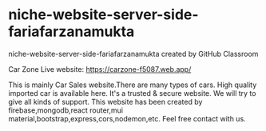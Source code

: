 # niche-website-server-side-fariafarzanamukta
niche-website-server-side-fariafarzanamukta created by GitHub Classroom





Car Zone
Live website: https://carzone-f5087.web.app/

This is mainly Car Sales website.There are many types of cars.
High quality imported car is available here.
It's a trusted & secure website.
We will try to give all kinds of support.
This website has been created by firebase,mongodb,react router,mui material,bootstrap,express,cors,nodemon,etc.
Feel free contact with us.
